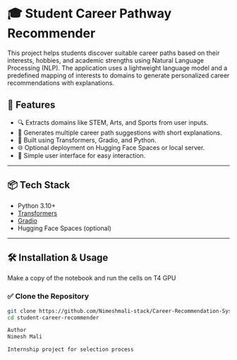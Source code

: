# 🎓 Student Career Pathway Recommender

This project helps students discover suitable career paths based on their interests, hobbies, and academic strengths using Natural Language Processing (NLP). The application uses a lightweight language model and a predefined mapping of interests to domains to generate personalized career recommendations with explanations.

## 🚀 Features

- 🔍 Extracts domains like STEM, Arts, and Sports from user inputs.
- 🤖 Generates multiple career path suggestions with short explanations.
- 🧠 Built using Transformers, Gradio, and Python.
- 🌐 Optional deployment on Hugging Face Spaces or local server.
- 💬 Simple user interface for easy interaction.

---

## 📦 Tech Stack

- Python 3.10+
- [Transformers](https://huggingface.co/transformers/)
- [Gradio](https://gradio.app/)
- Hugging Face Spaces (optional)

---

## 🛠️ Installation & Usage

Make a copy of the notebook and run the cells on T4 GPU


### ✅ Clone the Repository

```bash
git clone https://github.com/Nimeshmali-stack/Career-Recommendation-System.git
cd student-career-recommender

Author
Nimesh Mali

Internship project for selection process



